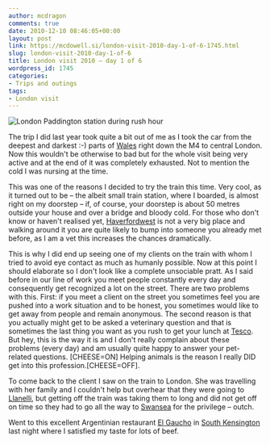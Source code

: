 ```yaml
---
author: mcdragon
comments: true
date: 2010-12-10 08:46:05+00:00
layout: post
link: https://mcdowell.si/london-visit-2010-day-1-of-6-1745.html
slug: london-visit-2010-day-1-of-6
title: London visit 2010 – day 1 of 6
wordpress_id: 1745
categories:
- Trips and outings
tags:
- London visit
---
```




![](https://img.mcdowell.si/2010/12/london_paddington-1.jpg "London Paddington station during rush hour")

The trip I did last year took quite a bit out of me as I took the car from the deepest and darkest :-) parts of [Wales](https://en.wikipedia.org/wiki/Wales) right down the M4 to central London. Now this wouldn't be otherwise to bad but for the whole visit being very active and at the end of it was completely exhausted. Not to mention the cold I was nursing at the time.

This was one of the reasons I decided to try the train this time. Very cool, as it turned out to be – the albeit small train station, where I boarded, is almost right on my doorstep – if, of course, your doorstep is about 50 metres outside your house and over a bridge and bloody cold. For those who don't know or haven't realised yet, [Haverfordwest](https://en.wikipedia.org/wiki/Haverfordwest) is not a very big place and walking around it you are quite likely to bump into someone you already met before, as I am a vet this increases the chances dramatically.

This is why I did end up seeing one of my clients on the train with whom I tried to avoid eye contact as much as humanly possible. Now at this point I should elaborate so I don't look like a complete unsociable pratt. As I said before in our line of work you meet people constantly every day and consequently get recognized a lot on the street. There are two problems with this. First: if you meet a client on the street you sometimes feel you are pushed into a work situation and to be honest, you sometimes would like to get away from people and remain anonymous. The second reason is that you actually might get to be asked a veterinary question and that is sometimes the last thing you want as you rush to get your lunch at [Tesco](https://en.wikipedia.org/wiki/Tesco). But hey, this is the way it is and I don't really complain about these problems (every day) and am usually quite happy to answer your pet-related questions. [CHEESE=ON] Helping animals is the reason I really DID get into this profession.[CHEESE=OFF].

To come back to the client I saw on the train to London. She was travelling with her family and I couldn't help but overhear that they were going to [Llanelli](https://en.wikipedia.org/wiki/Llanelli), but getting off the train was taking them to long and did not get off on time so they had to go all the way to [Swansea](https://en.wikipedia.org/wiki/Swansea) for the privilege – outch.

Went to this excellent Argentinian restaurant [El Gaucho](https://www.elgaucho.co.uk/) in [South Kensington](https://en.wikipedia.org/wiki/South_Kensington) last night where I satisfied my taste for lots of beef.

